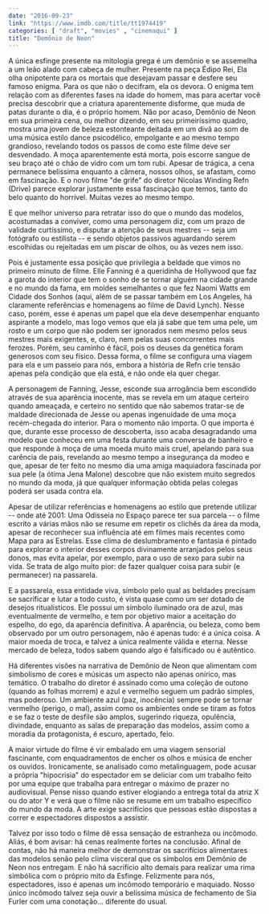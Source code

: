 ```yaml
---
date: "2016-09-23"
link: "https://www.imdb.com/title/tt1974419"
categories: [ "draft", "movies" , "cinemaqui" ]
title: "Demônio de Neon"
---
```

A única esfinge presente na mitologia grega é um demônio e se assemelha a um leão alado com cabeça de mulher. Presente na peça Édipo Rei, Ela olha onipotente para os mortais que desejavam passar e desfere seu famoso enigma. Para os que não o decifram, ela os devora. O enigma tem relação com as diferentes fases na idade do homem, mas para acertar você precisa descobrir que a criatura aparentemente disforme, que muda de patas durante o dia, é o próprio homem. Não por acaso, Demônio de Neon em sua primeira cena, ou melhor dizendo, em seu primeiríssimo quadro, mostra uma jovem de beleza estonteante deitada em um divã ao som de uma música estilo dance psicodélico, empolgante e ao mesmo tempo grandioso, revelando todos os passos de como este filme deve ser desvendado. A moça aparentemente está morta, pois escorre sangue de seu braço até o chão de vidro com um tom rubi. Apesar de trágica, a cena permanece belíssima enquanto a câmera, nossos olhos, se afastam, como em fascinação. E o novo filme "de grife" do diretor Nicolas Winding Refn (Drive) parece explorar justamente essa fascinação que temos, tanto do belo quanto do horrível. Muitas vezes ao mesmo tempo.

E que melhor universo para retratar isso do que o mundo das modelos, acostumadas a conviver, como uma personagem diz, com um prazo de validade curtíssimo, e disputar a atenção de seus mestres -- seja um fotógrafo ou estilista -- e sendo objetos passivos aguardando serem escolhidas ou rejeitadas em um piscar de olhos, ou às vezes nem isso.

Pois é justamente essa posição que privilegia a beldade que vimos no primeiro minuto de filme. Elle Fanning é a queridinha de Hollywood que faz a garota do interior que tem o sonho de se tornar alguém na cidade grande e no mundo da fama, em moldes semelhantes o que fez Naomi Watts em Cidade dos Sonhos (aqui, além de se passar também em Los Angeles, há claramente referências e homenagens ao filme de David Lynch). Nesse caso, porém, esse é apenas um papel que ela deve desempenhar enquanto aspirante a modelo, mas logo vemos que ela já sabe que tem uma pele, um rosto e um corpo que não podem ser ignorados nem mesmo pelos seus mestres mais exigentes, e, claro, nem pelas suas concorrentes mais ferozes. Porém, seu caminho é fácil, pois os deuses da genética foram generosos com seu físico. Dessa forma, o filme se configura uma viagem para ela e um passeio para nós, embora a história de Refn crie tensão apenas pela condição que ela está, e não onde ela quer chegar.

A personagem de Fanning, Jesse, esconde sua arrogância bem escondido através de sua aparência inocente, mas se revela em um ataque certeiro quando ameaçada, e certeiro no sentido que não sabemos tratar-se de maldade direcionada de Jesse ou apenas ingenuidade de uma moça recém-chegada do interior. Para o momento não importa. O que importa é que, durante esse processo de descoberta, isso acaba desagradando uma modelo que conheceu em uma festa durante uma conversa de banheiro e que responde à moça de uma moeda muito mais cruel, apelando para sua carência de pais, revelando ao mesmo tempo a insegurança da modeo e que, apesar de ter feito no mesmo dia uma amiga maquiadora fascinada por sua pele (a ótima Jena Malone) descobre que não existem muito segredos no mundo da moda, já que qualquer informação obtida pelas colegas poderá ser usada contra ela.

Apesar de utilizar referências e homenagens ao estilo que pretende utilizar -- onde até 2001: Uma Odisseia no Espaço parece ter sua parcela -- o filme escrito a várias mãos não se resume em repetir os clichês da área da moda, apesar de reconhecer sua influência até em filmes mais recentes como Mapa para as Estrelas. Esse clima de deslumbramento e fantasia é pintado para explorar o interior desses corpos divinamente arranjados pelos seus donos, mas evita apelar, por exemplo, para o uso de sexo para subir na vida. Se trata de algo muito pior: de fazer qualquer coisa para subir (e permanecer) na passarela.

E a passarela, essa entidade viva, símbolo pelo qual as beldades precisam se sacrificar e lutar a todo custo, é vista quase como um ser dotado de desejos ritualísticos. Ele possui um símbolo iluminado ora de azul, mas eventualmente de vermelho, e tem por objetivo maior a aceitação do espelho, do ego, da aparência definitiva. A aparência, ou beleza, como bem observado por um outro personagem, não é apenas tudo: é a única coisa. A maior moeda de troca, e talvez a única realmente válida e eterna. Nesse mercado de beleza, todos sabem quando algo é falsificado ou é autêntico.

Há diferentes visões na narrativa de Demônio de Neon que alimentam com simbolismo de cores e músicas um aspecto não apenas onírico, mas temático. O trabalho do diretor é assinado como uma coleção de outono (quando as folhas morrem) e azul e vermelho seguem um padrão simples, mas poderoso. Um ambiente azul (paz, inocência) sempre pode se tornar vermelho (perigo, o mal), assim como os ambientes onde se tiram as fotos e se faz o teste de desfile são amplos, sugerindo riqueza, opulência, divindade, enquanto as salas de preparação das modelos, assim como a moradia da protagonista, é escuro, apertado, feio.

A maior virtude do filme é vir embalado em uma viagem sensorial fascinante, com enquadramentos de encher os olhos e música de encher os ouvidos. Ironicamente, se analisado como metalinguagem, pode acusar a própria "hipocrisia" do espectador em se deliciar com um trabalho feito por uma equipe que trabalha para entregar o máximo de prazer no audiovisual. Pense nisso quando estiver elogiando a entrega total da atriz X ou do ator Y e verá que o filme não se resume em um trabalho específico do mundo da moda. A arte exige sacrifícios que pessoas estão dispostas a correr e espectadores dispostos a assistir.

Talvez por isso todo o filme dê essa sensação de estranheza  ou incômodo. Aliás, é bom avisar: há cenas realmente fortes na conclusão. Afinal de contas, não há maneira melhor de demonstrar os sacrifícios alimentares das modelos senão pelo clima visceral que os símbolos em Demônio de Neon nos entregam. E não há sacrifício alto demais para realizar uma rima simbólica com o próprio mito da Esfinge. Felizmente para nós, espectadores, isso é apenas um incômodo temporário e maquiado. Nosso único incômodo talvez seja ouvir a belíssima música de fechamento de Sia Furler com uma conotação... diferente do usual.
